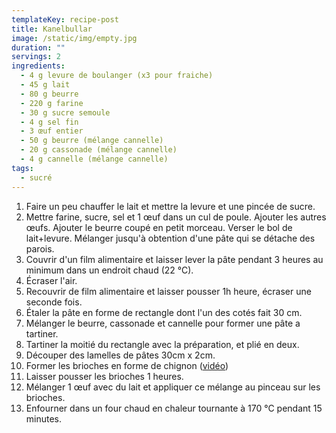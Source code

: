```yaml
---
templateKey: recipe-post
title: Kanelbullar
image: /static/img/empty.jpg
duration: ""
servings: 2
ingredients:
  - 4 g levure de boulanger (x3 pour fraiche)
  - 45 g lait
  - 80 g beurre
  - 220 g farine
  - 30 g sucre semoule
  - 4 g sel fin
  - 3 œuf entier
  - 50 g beurre (mélange cannelle)
  - 20 g cassonade (mélange cannelle)
  - 4 g cannelle (mélange cannelle)
tags:
  - sucré
---
```

1. Faire un peu chauffer le lait et mettre la levure et une pincée de sucre.
2. Mettre farine, sucre, sel et 1 œuf dans un cul de poule. Ajouter les autres œufs. Ajouter le beurre coupé en petit morceau. Verser le bol de lait+levure. Mélanger jusqu'à obtention d'une pâte qui se détache des parois.
3. Couvrir d'un film alimentaire et laisser lever la pâte pendant 3 heures au minimum dans un endroit chaud (22 °C).
4. Écraser l'air.
5. Recouvrir de film alimentaire et laisser pousser 1h heure, écraser une seconde fois.
6. Étaler la pâte en forme de rectangle dont l'un des cotés fait 30 cm.
7. Mélanger le beurre, cassonade et cannelle pour former une pâte a tartiner.
8. Tartiner la moitié du rectangle avec la préparation, et plié en deux.
9. Découper des lamelles de pâtes 30cm x 2cm.
10. Former les brioches en forme de chignon ([vidéo](https://www.youtube.com/watch?v=SDUPwKTEdlc))
11. Laisser pousser les brioches 1 heures.
12. Mélanger 1 œuf avec du lait et appliquer ce mélange au pinceau sur les brioches.
13. Enfourner dans un four chaud en chaleur tournante à 170 °C pendant 15 minutes.